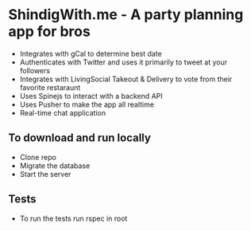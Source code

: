 # ShindigWith.me - A party planning app for bros

* Integrates with gCal to determine best date
* Authenticates with Twitter and uses it primarily to tweet at your followers
* Integrates with LivingSocial Takeout & Delivery to vote from their favorite restaraunt
* Uses Spinejs to interact with a backend API
* Uses Pusher to make the app all realtime
* Real-time chat application

## To download and run locally
* Clone repo
* Migrate the database
* Start the server


## Tests
* To run the tests run rspec in root
